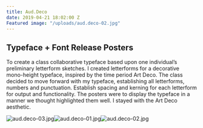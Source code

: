 ```yaml
---
title: Aud.Deco
date: 2019-04-21 18:02:00 Z
Featured image: "/uploads/aud.deco-02.jpg"
---
```


## Typeface \+ Font Release Posters

To create a class collaborative typeface based upon one individual’s preliminary letterform sketches. I created letterforms for a decorative mono-height typeface, inspired by the time period Art Deco. The class decided to move forward with my typeface, establishing all letterforms, numbers and punctuation. Establish spacing and kerning for each letterform for output and functionality.
The posters were to display the typeface in a manner we thought highlighted them well. I stayed with the Art Deco aesthetic.

![aud.deco-03.jpg](/uploads/aud.deco-03.jpg)![aud.deco-01.jpg](/uploads/aud.deco-01.jpg)![aud.deco-02.jpg](/uploads/aud.deco-02.jpg)